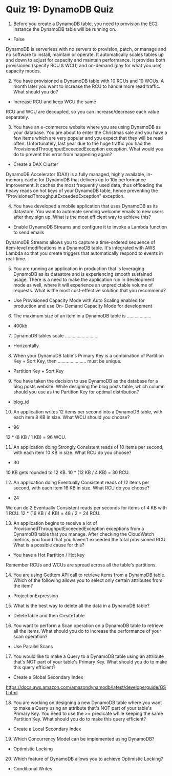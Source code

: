 # Quiz 19: DynamoDB Quiz

1. Before you create a DynamoDB table, you need to provision the EC2 instance the DynamoDB table will be running on.

- False

DynamoDB is serverless with no servers to provision, patch, or manage and no software to install, maintain or operate. It automatically scales tables up and down to adjust for capacity and maintain performance. It provides both provisioned (specify RCU & WCU) and on-demand (pay for what you use) capacity modes.

2. You have provisioned a DynamoDB table with 10 RCUs and 10 WCUs. A month later you want to increase the RCU to handle more read traffic. What should you do?

- Increase RCU and keep WCU the same

RCU and WCU are decoupled, so you can increase/decrease each value separately.

3. You have an e-commerce website where you are using DynamoDB as your database. You are about to enter the Christmas sale and you have a few items which are very popular and you expect that they will be read often. Unfortunately, last year due to the huge traffic you had the ProvisionedThroughputExceededException exception. What would you do to prevent this error from happening again?

- Create a DAX Cluster

DynamoDB Accelerator (DAX) is a fully managed, highly available, in-memory cache for DynamoDB that delivers up to 10x performance improvement. It caches the most frequently used data, thus offloading the heavy reads on hot keys of your DynamoDB table, hence preventing the "ProvisionedThroughputExceededException" exception.

4. You have developed a mobile application that uses DynamoDB as its datastore. You want to automate sending welcome emails to new users after they sign up. What is the most efficient way to achieve this?

- Enable DynamoDB Streams and configure it to invoke a Lambda function to send emails

DynamoDB Streams allows you to capture a time-ordered sequence of item-level modifications in a DynamoDB table. It's integrated with AWS Lambda so that you create triggers that automatically respond to events in real-time.

5. You are running an application in production that is leveraging DynamoDB as its datastore and is experiencing smooth sustained usage. There is a need to make the application run in development mode as well, where it will experience an unpredictable volume of requests. What is the most cost-effective solution that you recommend?

- Use Provisioned Capacity Mode with Auto Scaling enabled for production and use On- Demand Capacity Mode for development

6. The maximum size of an item in a DynamoDB table is ...................

- 400kb

7. DynamoDB tables scale ..........................

- Horizontally

8. When your DynamoDB table's Primary Key is a combination of Partition Key + Sort Key, then ...................... must be unique.

- Partition Key + Sort Key

9. You have taken the decision to use DynamoDB as the database for a blog posts website. While designing the blog posts table, which column should you use as the Partition Key for optimal distribution?

- blog_id

10. An application writes 12 items per second into a DynamoDB table, with each item 8 KB in size. What WCU should you choose?

- 96

12 * (8 KB / 1 KB) = 96 WCU.

11. An application doing Strongly Consistent reads of 10 items per second, with each item 10 KB in size. What RCU do you choose?

- 30

10 KB gets rounded to 12 KB. 10 * (12 KB / 4 KB) = 30 RCU.

12. An application doing Eventually Consistent reads of 12 items per second, with each item 16 KB in size. What RCU do you choose?

- 24

We can do 2 Eventually Consistent reads per seconds for items of 4 KB with 1 RCU. 12 * (16 KB / 4 KB) = 48 / 2 = 24 RCU.

13. An application begins to receive a lot of ProvisionedThroughputExceededException exceptions from a DynamoDB table that you manage. After checking the CloudWatch metrics, you found that you haven't exceeded the total provisioned RCU. What is a possible cause for this?

- You have a Hot Partition / Hot key

Remember RCUs and WCUs are spread across all the table's partitions.

14. You are using GetItem API call to retrieve items from a DynamoDB table. Which of the following allows you to select only certain attributes from the item?

- ProjectionExpression

15. What is the best way to delete all the data in a DynamoDB table?

- DeleteTable and then CreateTable

16. You want to perform a Scan operation on a DynamoDB table to retrieve all the items. What should you do to increase the performance of your scan operation?

- Use Parallel Scans

17. You would like to make a Query to a DynamoDB table using an attribute that's NOT part of your table's Primary Key. What should you do to make this query efficient?

- Create a Global Secondary Index

https://docs.aws.amazon.com/amazondynamodb/latest/developerguide/GSI.html

18. You are working on designing a new DynamoDB table where you want to make a Query using an attribute that's NOT part of your table's Primary Key. You need to use the >= predicate while keeping the same Partition Key. What should you do to make this query efficient?

- Create a Local Secondary Index

19. Which Concurrency Model can be implemented using DynamoDB?

- Optimistic Locking

20. Which feature of DynamoDB allows you to achieve Optimistic Locking?

- Conditional Writes

